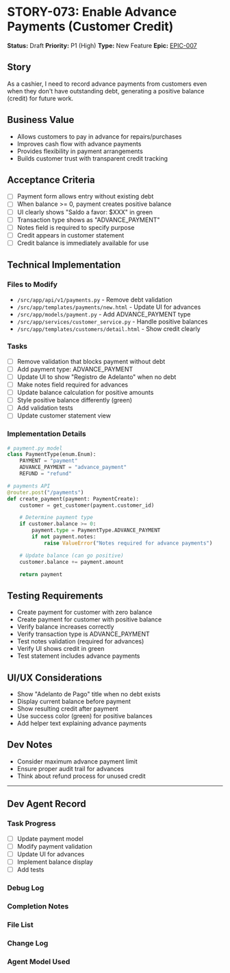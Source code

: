 # STORY-073: Enable Advance Payments (Customer Credit)

**Status:** Draft
**Priority:** P1 (High)
**Type:** New Feature
**Epic:** [EPIC-007](./EPIC-007-system-improvements.md)

## Story
As a cashier, I need to record advance payments from customers even when they don't have outstanding debt, generating a positive balance (credit) for future work.

## Business Value
- Allows customers to pay in advance for repairs/purchases
- Improves cash flow with advance payments
- Provides flexibility in payment arrangements
- Builds customer trust with transparent credit tracking

## Acceptance Criteria
- [ ] Payment form allows entry without existing debt
- [ ] When balance >= 0, payment creates positive balance
- [ ] UI clearly shows "Saldo a favor: $XXX" in green
- [ ] Transaction type shows as "ADVANCE_PAYMENT"
- [ ] Notes field is required to specify purpose
- [ ] Credit appears in customer statement
- [ ] Credit balance is immediately available for use

## Technical Implementation

### Files to Modify
- `/src/app/api/v1/payments.py` - Remove debt validation
- `/src/app/templates/payments/new.html` - Update UI for advances
- `/src/app/models/payment.py` - Add ADVANCE_PAYMENT type
- `/src/app/services/customer_service.py` - Handle positive balances
- `/src/app/templates/customers/detail.html` - Show credit clearly

### Tasks
- [ ] Remove validation that blocks payment without debt
- [ ] Add payment type: ADVANCE_PAYMENT
- [ ] Update UI to show "Registro de Adelanto" when no debt
- [ ] Make notes field required for advances
- [ ] Update balance calculation for positive amounts
- [ ] Style positive balance differently (green)
- [ ] Add validation tests
- [ ] Update customer statement view

### Implementation Details
```python
# payment.py model
class PaymentType(enum.Enum):
    PAYMENT = "payment"
    ADVANCE_PAYMENT = "advance_payment"
    REFUND = "refund"

# payments API
@router.post("/payments")
def create_payment(payment: PaymentCreate):
    customer = get_customer(payment.customer_id)

    # Determine payment type
    if customer.balance >= 0:
        payment.type = PaymentType.ADVANCE_PAYMENT
        if not payment.notes:
            raise ValueError("Notes required for advance payments")

    # Update balance (can go positive)
    customer.balance += payment.amount

    return payment
```

## Testing Requirements
- Create payment for customer with zero balance
- Create payment for customer with positive balance
- Verify balance increases correctly
- Verify transaction type is ADVANCE_PAYMENT
- Test notes validation (required for advances)
- Verify UI shows credit in green
- Test statement includes advance payments

## UI/UX Considerations
- Show "Adelanto de Pago" title when no debt exists
- Display current balance before payment
- Show resulting credit after payment
- Use success color (green) for positive balances
- Add helper text explaining advance payments

## Dev Notes
- Consider maximum advance payment limit
- Ensure proper audit trail for advances
- Think about refund process for unused credit

---

## Dev Agent Record

### Task Progress
- [ ] Update payment model
- [ ] Modify payment validation
- [ ] Update UI for advances
- [ ] Implement balance display
- [ ] Add tests

### Debug Log

### Completion Notes

### File List

### Change Log

### Agent Model Used
